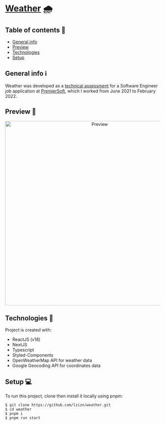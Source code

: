 # [Weather](https://laianbraum-weather.vercel.app/) 🌧️

## Table of contents :bookmark_tabs: 
* [General info](#general-info)
* [Preview](#preview)
* [Technologies](#technologies)
* [Setup](#setup)

## General info ℹ️
Weather was developed as a [technical assessment](./TODO.README.md#premierSoft-weather) for a Software Engineer job application at [PremierSoft](https://www.linkedin.com/company/premiersoft), which I worked from June 2021 to February 2022.
	
## Preview 🎥
<p align="center">   
  <img src="https://ik.imagekit.io/omw7s2bi2wq/webweatherchallenge-preview_W5Z7qPpZm.gif" alt="Preview" width="600px" />
</p>

## Technologies 🚀
Project is created with:
* ReactJS (v18)
* NextJS
* Typescript
* Styled-Components
* OpenWeatherMap API for weather data
* Google Geocoding API for coordinates data

	
## Setup 💻

To run this project, clone then install it locally using pnpm:

```
$ git clone https://github.com/lzizn/weather.git
$ cd weather
$ pnpm i
$ pnpm run start
```
